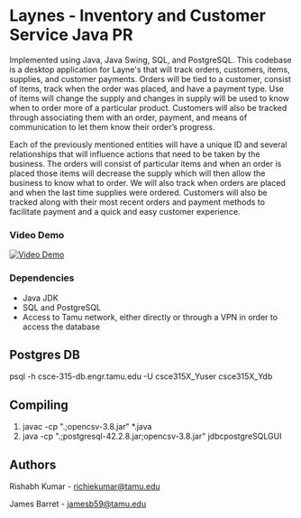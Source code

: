 # Laynes - Inventory and Customer Service Java PR
Implemented using Java, Java Swing, SQL, and PostgreSQL. This codebase is a desktop application for Layne's that will track orders, customers, items, supplies, and customer payments. Orders will be tied to a customer, consist of items, track when the order was placed, and have a payment type. Use of items will change the supply and changes in supply will be used to know when to order more of a particular product. Customers will also be tracked through associating them with an order, payment, and means of communication to let them know their order’s progress. 

Each of the previously mentioned entities will have a unique ID and several relationships that will influence actions that need to be taken by the business. The orders will consist of particular items and when an order is placed those items will decrease the supply which will then allow the business to know what to order. We will also track when orders are placed and when the last time supplies were ordered. Customers will also be tracked along with their most recent orders and payment methods to facilitate payment and a quick and easy customer experience. 

### Video Demo
[![Video Demo](https://img.youtube.com/vi/OC3lOWjJfcc/0.jpg)](https://www.youtube.com/watch?v=OC3lOWjJfcc)

### Dependencies

* Java JDK
* SQL and PostgreSQL
* Access to Tamu network, either directly or through a VPN in order to access the database

## Postgres DB
psql -h csce-315-db.engr.tamu.edu -U csce315X_Yuser csce315X_Ydb

## Compiling 
1. javac -cp ".;opencsv-3.8.jar" *.java
2. java -cp ".;postgresql-42.2.8.jar;opencsv-3.8.jar" jdbcpostgreSQLGUI


## Authors

Rishabh Kumar - richiekumar@tamu.edu
  
James Barret - jamesb59@tamu.edu
  
  
